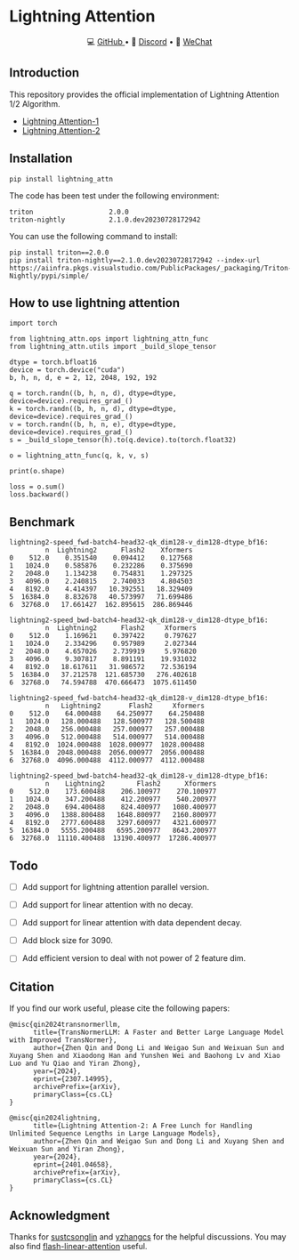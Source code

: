# Lightning Attention

<p align="center">
💻 <a href="https://github.com/OpenNLPLab/lightning-attention" target="_blank">GitHub </a> •
💬 <a href="https://discord.gg/JEU3nTcWKC" target="_blank">Discord</a> •
💬 <a href="./images/contact_me_qr.png" target="_blank">WeChat</a>
</p>

## Introduction
This repository provides the official implementation of Lightning Attention 1/2 Algorithm.

- [Lightning Attention-1](https://arxiv.org/abs/2307.14995)
- [Lightning Attention-2](https://arxiv.org/abs/2401.04658)


## Installation
```
pip install lightning_attn
```
The code has been test under the following environment:
```
triton                   2.0.0
triton-nightly           2.1.0.dev20230728172942
```
You can use the following command to install:
```
pip install triton==2.0.0
pip install triton-nightly==2.1.0.dev20230728172942 --index-url https://aiinfra.pkgs.visualstudio.com/PublicPackages/_packaging/Triton-Nightly/pypi/simple/
```

## How to use lightning attention
```
import torch

from lightning_attn.ops import lightning_attn_func
from lightning_attn.utils import _build_slope_tensor

dtype = torch.bfloat16
device = torch.device("cuda")
b, h, n, d, e = 2, 12, 2048, 192, 192

q = torch.randn((b, h, n, d), dtype=dtype, device=device).requires_grad_()
k = torch.randn((b, h, n, d), dtype=dtype, device=device).requires_grad_()
v = torch.randn((b, h, n, e), dtype=dtype, device=device).requires_grad_()
s = _build_slope_tensor(h).to(q.device).to(torch.float32)

o = lightning_attn_func(q, k, v, s)

print(o.shape)

loss = o.sum()
loss.backward()

```

## Benchmark
```
lightning2-speed_fwd-batch4-head32-qk_dim128-v_dim128-dtype_bf16:
         n  Lightning2      Flash2    Xformers
0    512.0    0.351540    0.094412    0.127568
1   1024.0    0.585876    0.232286    0.375690
2   2048.0    1.134238    0.754831    1.297325
3   4096.0    2.240815    2.740033    4.804503
4   8192.0    4.414397   10.392551   18.329409
5  16384.0    8.832678   40.573997   71.699486
6  32768.0   17.661427  162.895615  286.869446

lightning2-speed_bwd-batch4-head32-qk_dim128-v_dim128-dtype_bf16:
         n  Lightning2      Flash2     Xformers
0    512.0    1.169621    0.397422     0.797627
1   1024.0    2.334296    0.957989     2.027344
2   2048.0    4.657026    2.739919     5.976820
3   4096.0    9.307817    8.891191    19.931032
4   8192.0   18.617611   31.986572    72.536194
5  16384.0   37.212578  121.685730   276.402618
6  32768.0   74.594788  470.666473  1075.611450

lightning2-speed_fwd-batch4-head32-qk_dim128-v_dim128-dtype_bf16:
         n   Lightning2       Flash2     Xformers
0    512.0    64.000488    64.250977    64.250488
1   1024.0   128.000488   128.500977   128.500488
2   2048.0   256.000488   257.000977   257.000488
3   4096.0   512.000488   514.000977   514.000488
4   8192.0  1024.000488  1028.000977  1028.000488
5  16384.0  2048.000488  2056.000977  2056.000488
6  32768.0  4096.000488  4112.000977  4112.000488

lightning2-speed_bwd-batch4-head32-qk_dim128-v_dim128-dtype_bf16:
         n    Lightning2        Flash2      Xformers
0    512.0    173.600488    206.100977    270.100977
1   1024.0    347.200488    412.200977    540.200977
2   2048.0    694.400488    824.400977   1080.400977
3   4096.0   1388.800488   1648.800977   2160.800977
4   8192.0   2777.600488   3297.600977   4321.600977
5  16384.0   5555.200488   6595.200977   8643.200977
6  32768.0  11110.400488  13190.400977  17286.400977
```

## Todo

- [ ] Add support for lightning attention parallel version.
- [ ] Add support for linear attention with no decay.
- [ ] Add support for linear attention with data dependent decay.
- [ ] Add block size for 3090.
- [ ] Add efficient version to deal with not power of 2 feature dim.


## Citation
If you find our work useful, please cite the following papers:
```
@misc{qin2024transnormerllm,
      title={TransNormerLLM: A Faster and Better Large Language Model with Improved TransNormer},
      author={Zhen Qin and Dong Li and Weigao Sun and Weixuan Sun and Xuyang Shen and Xiaodong Han and Yunshen Wei and Baohong Lv and Xiao Luo and Yu Qiao and Yiran Zhong},
      year={2024},
      eprint={2307.14995},
      archivePrefix={arXiv},
      primaryClass={cs.CL}
}

@misc{qin2024lightning,
      title={Lightning Attention-2: A Free Lunch for Handling Unlimited Sequence Lengths in Large Language Models},
      author={Zhen Qin and Weigao Sun and Dong Li and Xuyang Shen and Weixuan Sun and Yiran Zhong},
      year={2024},
      eprint={2401.04658},
      archivePrefix={arXiv},
      primaryClass={cs.CL}
}

```

## Acknowledgment

Thanks for [sustcsonglin](https://github.com/sustcsonglin) and [yzhangcs](https://github.com/yzhangcs) for the helpful discussions. You may also find [flash-linear-attention](https://github.com/sustcsonglin/flash-linear-attention) useful.
